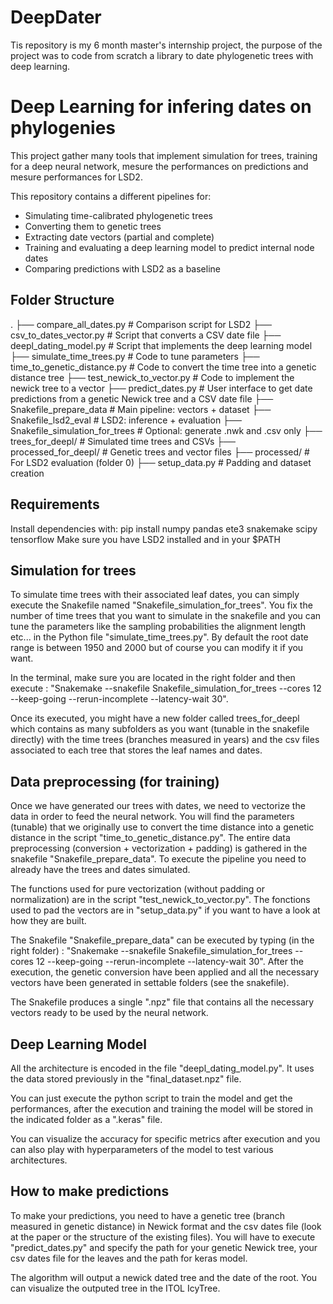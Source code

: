 # DeepDater
Tis repository is my 6 month master's internship project, the purpose of the project was to code from scratch a library to date phylogenetic trees with deep learning.

# Deep Learning for infering dates on phylogenies
This project gather many tools that implement simulation for trees, training for a deep neural network, mesure the performances on predictions and mesure performances for LSD2.

This repository contains a different pipelines for:
- Simulating time-calibrated phylogenetic trees
- Converting them to genetic trees
- Extracting date vectors (partial and complete)
- Training and evaluating a deep learning model to predict internal node dates
- Comparing predictions with LSD2 as a baseline

## Folder Structure
.
├── compare_all_dates.py	# Comparison script for LSD2
├── csv_to_dates_vector.py	# Script that converts a CSV date file
├── deepl_dating_model.py	# Script that implements the deep learning model
├── simulate_time_trees.py	# Code to tune parameters
├── time_to_genetic_distance.py	# Code to convert the time tree into a genetic distance tree
├── test_newick_to_vector.py	# Code to implement the newick tree to a vector
├── predict_dates.py	# User interface to get date predictions from a genetic Newick tree and a CSV date file
├── Snakefile_prepare_data         # Main pipeline: vectors + dataset
├── Snakefile_lsd2_eval        # LSD2: inference + evaluation
├── Snakefile_simulation_for_trees   # Optional: generate .nwk and .csv only
├── trees_for_deepl/           # Simulated time trees and CSVs
├── processed_for_deepl/       # Genetic trees and vector files
├── processed/                 # For LSD2 evaluation (folder 0)
├── setup_data.py              # Padding and dataset creation


## Requirements

Install dependencies with:
pip install numpy pandas ete3 snakemake scipy tensorflow
Make sure you have LSD2 installed and in your $PATH


## Simulation for trees

To simulate time trees with their associated leaf dates, you can simply execute the Snakefile named "Snakefile_simulation_for_trees". You fix the number of time trees that you want to simulate in the snakefile and you can tune the parameters like the sampling probabilities the alignment length etc... in the Python file "simulate_time_trees.py". By default the root date range is between 1950 and 2000 but of course you can modify it if you want.

In the terminal, make sure you are located in the right folder and then execute : "Snakemake --snakefile Snakefile_simulation_for_trees --cores 12 --keep-going --rerun-incomplete --latency-wait 30".

Once its executed, you might have a new folder called trees_for_deepl which contains as many subfolders as you want (tunable in the snakefile directly) with the time trees (branches measured in years) and the csv files associated to each tree that stores the leaf names and dates.

## Data preprocessing (for training)

Once we have generated our trees with dates, we need to vectorize the data in order to feed the neural network. You will find the parameters (tunable) that we originally use to convert the time distance into a genetic distance in the script "time_to_genetic_distance.py". The entire data preprocessing (conversion + vectorization + padding) is gathered in the snakefile "Snakefile_prepare_data". To execute the pipeline you need to already have the trees and dates simulated.

The functions used for pure vectorization (without padding or normalization) are in the script "test_newick_to_vector.py". The fonctions used to pad the vectors are in "setup_data.py" if you want to have a look at how they are built.

The Snakefile "Snakefile_prepare_data" can be executed by typing (in the right folder) : "Snakemake --snakefile Snakefile_simulation_for_trees --cores 12 --keep-going --rerun-incomplete --latency-wait 30".
After the execution, the genetic conversion have been applied and all the necessary vectors have been generated in settable folders (see the snakefile).

The Snakefile produces a single ".npz" file that contains all the necessary vectors ready to be used by the neural network.

## Deep Learning Model

All the architecture is encoded in the file "deepl_dating_model.py". It uses the data stored previously in the "final_dataset.npz" file.

You can just execute the python script to train the model and get the performances, after the execution and training the model will be stored in the indicated folder as a ".keras" file.

You can visualize the accuracy for specific metrics after execution and you can also play with hyperparameters of the model to test various architectures.

## How to make predictions

To make your predictions, you need to have a genetic tree (branch measured in genetic distance) in Newick format and the csv dates file (look at the paper or the structure of the existing files). You will have to execute "predict_dates.py" and specify the path for your genetic Newick tree, your csv dates file for the leaves and the path for keras model.

The algorithm will output a newick dated tree and the date of the root. You can visualize the outputed tree in the ITOL IcyTree.
